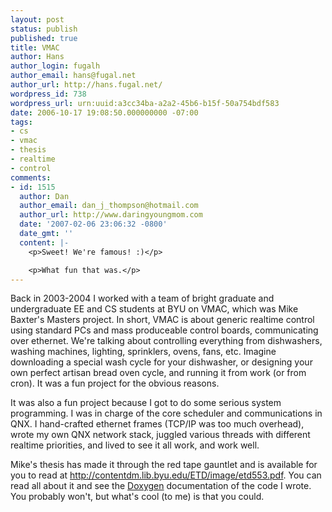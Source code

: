 ```yaml
---
layout: post
status: publish
published: true
title: VMAC
author: Hans
author_login: fugalh
author_email: hans@fugal.net
author_url: http://hans.fugal.net/
wordpress_id: 738
wordpress_url: urn:uuid:a3cc34ba-a2a2-45b6-b15f-50a754bdf583
date: 2006-10-17 19:08:50.000000000 -07:00
tags:
- cs
- vmac
- thesis
- realtime
- control
comments:
- id: 1515
  author: Dan
  author_email: dan_j_thompson@hotmail.com
  author_url: http://www.daringyoungmom.com
  date: '2007-02-06 23:06:32 -0800'
  date_gmt: ''
  content: |-
    <p>Sweet! We're famous! :)</p>

    <p>What fun that was.</p>
---
```

<p>Back in 2003-2004 I worked with a team of bright graduate and undergraduate EE
and CS students at BYU on <acroynm title="Versatile Machine and Actuator
Control">VMAC</acronym>, which was Mike Baxter's Masters project. In short,
VMAC is about generic realtime control using standard PCs and mass produceable
control boards, communicating over ethernet. We're talking about controlling
everything from dishwashers, washing machines, lighting, sprinklers, ovens,
fans, etc. Imagine downloading a special wash cycle for your dishwasher, or
designing your own perfect artisan bread oven cycle, and running it from work
(or from cron). It was a fun project for the obvious reasons.</p>

<p>It was also a fun project because I got to do some serious system programming.
I was in charge of the core scheduler and communications in QNX. I hand-crafted
ethernet frames (TCP/IP was too much overhead), wrote my own QNX network stack,
juggled various threads with different realtime priorities, and lived to see it
all work, and work well.</p>

<p>Mike's thesis has made it through the red tape gauntlet and is available for
you to read at <a href="http://contentdm.lib.byu.edu/ETD/image/etd553.pdf">http://contentdm.lib.byu.edu/ETD/image/etd553.pdf</a>. You can
read all about it and see the <a href="http://www.stack.nl/~dimitri/doxygen/">Doxygen</a>
documentation of the code I wrote. You probably won't, but what's cool (to me)
is that you could.</p>
